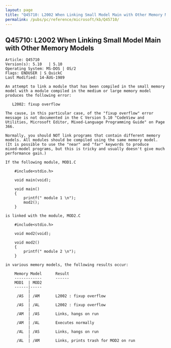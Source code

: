 ```yaml
---
layout: page
title: "Q45710: L2002 When Linking Small Model Main with Other Memory Models"
permalink: /pubs/pc/reference/microsoft/kb/Q45710/
---
```


## Q45710: L2002 When Linking Small Model Main with Other Memory Models

	Article: Q45710
	Version(s): 5.10   | 5.10
	Operating System: MS-DOS | OS/2
	Flags: ENDUSER | S_QuickC
	Last Modified: 14-AUG-1989
	
	An attempt to link a module that has been compiled in the small memory
	model with a module compiled in the medium or large memory model
	produces the following error:
	
	   L2002: fixup overflow
	
	The cause, in this particular case, of the "fixup overflow" error
	message is not documented in the C Version 5.10 "CodeView and
	Utilities, Microsoft Editor, Mixed-Language Programming Guide" on Page
	366.
	
	Normally, you should NOT link programs that contain different memory
	models. All modules should be compiled using the same memory model.
	(It is possible to use the "near" and "far" keywords to produce
	mixed-model programs, but this is tricky and usually doesn't give much
	performance gain.)
	
	If the following module, MOD1.C
	
	    #include<stdio.h>
	
	    void main(void);
	
	    void main()
	    {
	        printf(" module 1 \n");
	        mod2();
	    }
	
	is linked with the module, MOD2.C
	
	    #include<stdio.h>
	
	    void mod2(void);
	
	    void mod2()
	    {
	        printf(" module 2 \n");
	    }
	
	in various memory models, the following results occur:
	
	    Memory Model      Result
	    ------------      ------
	    MOD1  | MOD2
	    ------|-----
	          |
	     /AS  | /AM       L2002 : fixup overflow
	          |
	     /AS  | /AL       L2002 : fixup overflow
	          |
	     /AM  | /AS       Links, hangs on run
	          |
	     /AM  | /AL       Executes normally
	          |
	     /AL  | /AS       Links, hangs on run
	          |
	     /AL  | /AM       Links, prints trash for MOD2 on run
